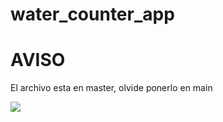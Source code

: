 # water_counter_app

<h1>AVISO</h1>
<p>El archivo esta en master, olvide ponerlo en main</p>

<img src="https://media.tenor.com/n5zDcNRbajgAAAAM/seal-wadfilm.gif">
